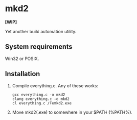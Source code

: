 mkd2
====

**[WIP]**

Yet another build automation utility.

System requirements
-------------------

Win32 or POSIX.

Installation
------------

1. Compile everything.c. Any of these works:

	```shell
	gcc everything.c -o mkd2
	clang everything.c -o mkd2
	cl everything.c /Femkd2.exe
	```

2. Move mkd2(.exe) to somewhere in your $PATH (%PATH%).
